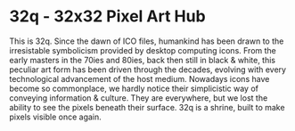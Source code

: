 32q - 32x32 Pixel Art Hub
=========================

This is 32q. Since the dawn of ICO files, humankind has been drawn to
the irresistable symbolicism provided by desktop computing icons. From
the early masters in the 70ies and 80ies, back then still in
black & white, this peculiar art form has been driven through the
decades, evolving with every technological advancement of the host
medium. Nowadays icons have become so commonplace, we hardly notice
their simplicistic way of conveying information & culture. They are
everywhere, but we lost the ability to see the pixels beneath their
surface. 32q is a shrine, built to make pixels visible once again.

